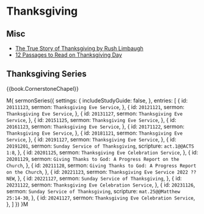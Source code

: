 # Thanksgiving

## Misc

- [The True Story of Thanksgiving by Rush Limbaugh](https://officialrushlimbaugh.com/the-true-story-of-thanksgiving/)
- [12 Passages to Read on Thanksgiving Day](https://www.crossway.org/articles/12-passages-to-read-on-thanksgiving-day/)


## Thanksgiving Series

{{book.CornerstoneChapel}}

M{ sermonSeries({
  settings: {
    includeStudyGuide: false,
  },
  entries: [
    { id: `20111123`, sermon: `Thanksgiving Eve Service`,                                                                     },
    { id: `20121121`, sermon: `Thanksgiving Eve Service`,                                                                     },
    { id: `20131127`, sermon: `Thanksgiving Eve Service`,                                                                     },
    { id: `20151125`, sermon: `Thanksgiving Eve Service`,                                                                     },
    { id: `20161123`, sermon: `Thanksgiving Eve Service`,                                                                     },
    { id: `20171122`, sermon: `Thanksgiving Eve Service`,                                                                     },
    { id: `20181121`, sermon: `Thanksgiving Eve Service`,                                                                     },
    { id: `20191127`, sermon: `Thanksgiving Eve Service`,                                                                     },
    { id: `20191201`, sermon: `Sunday Service of Thanksgiving`,                        scripture: `act.1@@ACTS 1:8`,          },
    { id: `20201125`, sermon: `Thanksgiving Eve Celebration Service`,                                                         },
    { id: `20201129`, sermon: `Giving Thanks to God: A Progress Report on the Church`,                                        },
    { id: `20211128`, sermon: `Giving Thanks to God: A Progress Report on the Church`,                                        },
    { id: `20221123`, sermon: `Thanksgiving Eve Service 2022 ?? NEW`,                                                         },
    { id: `20221127`, sermon: `Sunday Service of Thanksgiving`,                                                               },
    { id: `20231122`, sermon: `Thanksgiving Eve Celebration Service`,                                                         },
    { id: `20231126`, sermon: `Sunday Service of Thanksgiving`,                        scripture: `mat.25@@Matthew 25:14-30`, },
    { id: `20241127`, sermon: `Thanksgiving Eve Celebration Service`,                                                         },
  ]
}) }M
